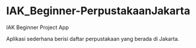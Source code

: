 # IAK_Beginner-PerpustakaanJakarta
IAK Beginner Project App

Aplikasi sederhana berisi daftar perpustakaan yang berada di Jakarta.
